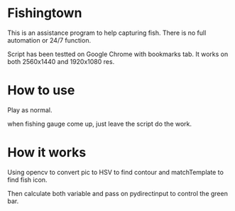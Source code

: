 # Fishingtown

This is an assistance program to help capturing fish. There is no full automation or 24/7 function.

Script has been testted on Google Chrome with bookmarks tab. It works on both 2560x1440 and 1920x1080 res.

# How to use

Play as normal. 

when fishing gauge come up, just leave the script do the work.

# How it works

Using opencv to convert pic to HSV to find contour and matchTemplate to find fish icon.

Then calculate both variable and pass on pydirectinput to control the green bar.

